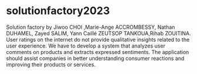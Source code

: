 # solutionfactory2023
Solution factory by ​Jiwoo CHOI ,Marie-Ange ACCROMBESSY, Nathan DUHAMEL,​ Zayed SALIM, ​Yann Caillé ZEUTSOP TANKOUA,​Rihab ZOUITINA.
User ratings on the internet do not provide qualitative insights related to the user experience. We have to develop a system that analyzes user comments on products and extracts expressed sentiments. The application should assist companies in better understanding consumer reactions and improving their products or services.

